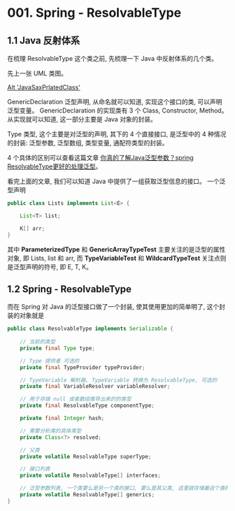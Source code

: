 # 001. Spring - ResolvableType


## 1.1 Java 反射体系 

在梳理 ResolvableType 这个类之前, 先梳理一下 Java 中反射体系的几个类。

先上一张 UML 类图。

[Alt 'JavaSaxPrlatedClass'](https://github.com/PictureRespository/Java/blob/main/Spring/Environment/JavaReflectUML.png?raw=true)


GenericDeclaration 泛型声明, 从命名就可以知道, 实现这个接口的类, 可以声明泛型变量。 GenericDeclaration 的实现类有 3 个 Class, Constructor, Method。
从实现就可以知道, 这一部分主要是 Java 对象的封装。

Type 类型, 这个主要是对泛型的声明, 其下的 4 个直接接口, 是泛型中的 4 种情况的封装: 泛型参数, 泛型数组, 类型变量, 通配符类型的封装。

4 个具体的区别可以查看这篇文章 [你真的了解Java泛型参数？spring ResolvableType更好的处理泛型](https://blog.csdn.net/u012881904/article/details/80813294)。

看完上面的文章, 我们可以知道 Java 中提供了一组获取泛型信息的接口。
一个泛型声明

```java
public class Lists implements List<E> {

    List<T> list;

    K[] arr;
}

```

其中 **ParameterizedType** 和 **GenericArrayTypeTest** 主要关注的是泛型的属性对象, 即 Lists, list 和 arr, 而 **TypeVariableTest** 和 **WildcardTypeTest** 关注点则是泛型声明的符号, 即 E, T, K。

## 1.2 Spring - ResolvableType

而在 Spring 对 Java 的泛型接口做了一个封装, 使其使用更加的简单明了, 这个封装的对象就是

```java
public class ResolvableType implements Serializable {
    
    // 当前的类型
    private final Type type;

    // Type 提供者 可选的 
    private final TypeProvider typeProvider;

    // TypeVariable 解析器, TypeVariable 转换为 ResolvableType, 可选的
    private final VariableResolver variableResolver;

    // 用于存储 null 或者数组推导出来的的类型
    private final ResolvableType componentType;

    private final Integer hash;

    // 需要分析类的具体类型
    private Class<?> resolved;

    // 父类
    private volatile ResolvableType superType;

    // 接口列表
    private volatile ResolvableType[] interfaces;

    // 泛型参数列表, 一个类要么是另一个类的接口, 要么是其父类, 这里就存储着这个类的泛型的具体类型
    private volatile ResolvableType[] generics;
}

```


 